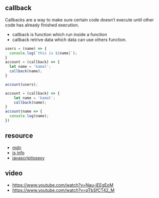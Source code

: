 

## callback

 Callbacks are a way to make sure certain code doesn’t execute until other code has already finished execution.

 * callback is function which run inside a function
 * callback retrive data which data can use others function.


```js
users = (name) => {
  console.log(`this is ${name}`);
}
account = (callback) => {
  let name = 'kamal';
  callback(name);
}

account(users);

```

```js
account = (callback) => {
    let name = 'kamal';
    callback(name);
}
account(name => {
  console.log(name);
})
```


## resource

* [mdn](https://developer.mozilla.org/en-US/docs/Glossary/Callback_function)
* [js info](https://javascript.info/callbacks)
* [javascriptissexy](http://javascriptissexy.com/understand-javascript-callback-functions-and-use-them/)

## video

* https://www.youtube.com/watch?v=Nau-iEEgEoM
* https://www.youtube.com/watch?v=pTbSfCT42_M
